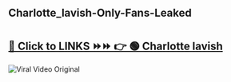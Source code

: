 
 ## Charlotte_lavish-Only-Fans-Leaked

# <h2><a href="https://clipsfans.com/Charlotte_lavish&ref=git">🔗 Click to LINKS ⏩⏩ 👉 🟢 Charlotte lavish </a></h2>

<a href="https://clipsfans.com/Charlotte_lavish&ref=git" rel="nofollow" data-target="animated-image.originalLink"><img src="https://i.ibb.co.com/xMMVF88/686577567.gif" alt="Viral Video Original" style="max-width: 100%; display: inline-block;" data-target="animated-image.originalImage"></a>
